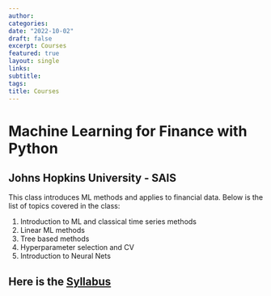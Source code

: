 ```yaml
---
author:
categories:
date: "2022-10-02"
draft: false
excerpt: Courses
featured: true
layout: single
links:
subtitle:
tags:
title: Courses
---
```


# Machine Learning for Finance with Python
## Johns Hopkins University - SAIS

This class introduces ML methods and applies to financial data. Below is the list of topics covered in the class:
1. Introduction to ML and classical time series methods
2. Linear ML methods
3. Tree based methods
4. Hyperparameter selection and CV
5. Introduction to Neural Nets

Here is the [Syllabus](https://www.yankikalfa.com/teaching/courses/syllabus_sais_mlfin.pdf)
---

